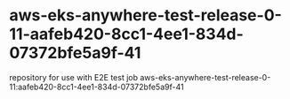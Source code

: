 # aws-eks-anywhere-test-release-0-11-aafeb420-8cc1-4ee1-834d-07372bfe5a9f-41
repository for use with E2E test job aws-eks-anywhere-test-release-0-11:aafeb420-8cc1-4ee1-834d-07372bfe5a9f-41
